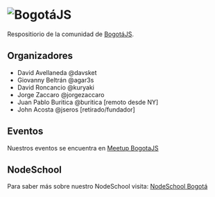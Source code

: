 # ![BogotáJS](https://raw.githubusercontent.com/coljs/bogotajs/master/assets/img/logo/BogotaJSTW.png)
Respositiorio de la comunidad de [BogotáJS](http://bogotajs.com).


## Organizadores
- David Avellaneda @davsket
- Giovanny Beltrán @agar3s
- David Roncancio @kuryaki
- Jorge Zaccaro @jorgezaccaro
- Juan Pablo Buritica @buritica [remoto desde NY]
- John Acosta @jseros [retirado/fundador]

## Eventos
Nuestros eventos se encuentra en [Meetup BogotaJS](http://bogotajs.com)

## NodeSchool
Para saber más sobre nuestro NodeSchool visita: [NodeSchool Bogotá](https://github.com/nodeschool/bogota)